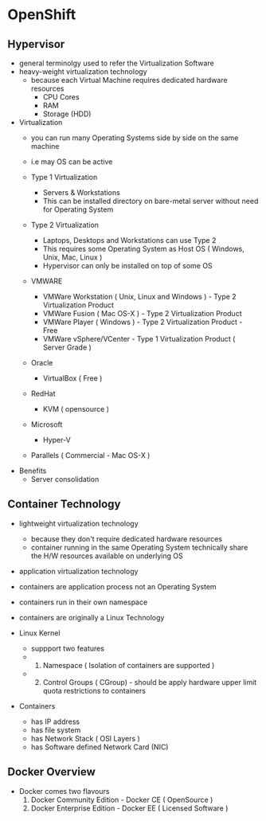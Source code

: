 # OpenShift

## Hypervisor
- general terminolgy used to refer the Virtualization Software
- heavy-weight virtualization technology
  - because each Virtual Machine requires dedicated hardware resources
     - CPU Cores
     - RAM
     - Storage (HDD)
- Virtualization
  - you can run many Operating Systems side by side on the same machine
  - i.e may OS can be active
  - Type 1 Virtualization
      - Servers & Workstations
      - This can be installed directory on bare-metal server without need for Operating System
  - Type 2 Virtualization
      - Laptops, Desktops and Workstations can use Type 2
      - This requires some Operating System as Host OS ( Windows, Unix, Mac, Linux )
      - Hypervisor can only be installed on top of some OS
      
  - VMWARE
     - VMWare Workstation ( Unix, Linux and Windows ) - Type 2 Virtualization Product
     - VMWare Fusion ( Mac OS-X ) - Type 2 Virtualization Product
     - VMWare Player ( Windows ) - Type 2 Virtualization Product - Free
     - VMWare vSphere/VCenter - Type 1 Virtualization Product ( Server Grade )
  - Oracle
     - VirtualBox ( Free )
  - RedHat
     - KVM ( opensource )
  - Microsoft
     - Hyper-V
  - Parallels ( Commercial - Mac OS-X )
- Benefits
  - Server consolidation



## Container Technology
- lightweight virtualization technology
  - because they don't require dedicated hardware resources
  - container running in the same Operating System technically share the H/W resources available on underlying OS
- application virtualization technology
- containers are application process not an Operating System
- containers run in their own namespace
- containers are originally a Linux Technology
- Linux Kernel
  - suppport two features
  - 1. Namespace ( Isolation of containers are supported )
  - 2. Control Groups ( CGroup) - should be apply hardware upper limit quota restrictions to containers

- Containers
  - has IP address
  - has file system
  - has Network Stack ( OSI Layers )
  - has Software defined Network Card (NIC)
## Docker Overview

- Docker comes two flavours
  1. Docker Community Edition - Docker CE ( OpenSource )
  2. Docker Enterprise Edition - Docker EE ( Licensed Software )
  
